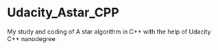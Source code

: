 # Udacity_Astar_CPP
My study and coding of A star algorithm in C++ with the help of Udacity C++ nanodegree
